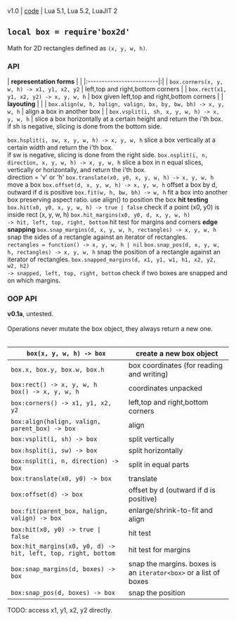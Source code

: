 v1.0 | [code](http://code.google.com/p/lua-files/source/browse/box2d.lua) | Lua 5.1, Lua 5.2, LuaJIT 2

## `local box = require'box2d'` ##

Math for 2D rectangles defined as `(x, y, w, h)`.

### API ###

| **representation forms** | |
|:-------------------------|:|
| `box.corners(x, y, w, h) -> x1, y1, x2, y2` | left,top and right,bottom corners |
| `box.rect(x1, y1, x2, y2) -> x, y, w, h` | box given left,top and right,bottom corners |
| **layouting** |  |
| `box.align(w, h, halign, valign, bx, by, bw, bh) -> x, y, w, h` | align a box in another box |
| `box.vsplit(i, sh, x, y, w, h) -> x, y, w, h` | slice a box horizontally at a certain height and return the i'th box. <br> if sh is negative, slicing is done from the bottom side. <br>
<tr><td> <code>box.hsplit(i, sw, x, y, w, h) -&gt; x, y, w, h</code> </td><td> slice a box vertically at a certain width and return the i'th box. <br> if sw is negative, slicing is done from the right side. </td></tr>
<tr><td> <code>box.nsplit(i, n, direction, x, y, w, h) -&gt; x, y, w, h</code> </td><td> slice a box in n equal slices, vertically or horizontally, and return the i'th box. <br> direction = 'v' or 'h' </td></tr>
<tr><td> <code>box.translate(x0, y0, x, y, w, h) -&gt; x, y, w, h</code> </td><td> move a box </td></tr>
<tr><td> <code>box.offset(d, x, y, w, h) -&gt; x, y, w, h</code> </td><td> offset a box by d, outward if d is positive </td></tr>
<tr><td> <code>box.fit(w, h, bw, bh) -&gt; w, h</code> </td><td> fit a box into another box preserving aspect ratio. use align() to position the box </td></tr>
<tr><td> <b>hit testing</b> </td><td>  </td></tr>
<tr><td> <code>box.hit(x0, y0, x, y, w, h) -&gt; true | false</code> </td><td> check if a point (x0, y0) is inside rect (x, y, w, h) </td></tr>
<tr><td> <code>box.hit_margins(x0, y0, d, x, y, w, h)</code> <br> <code>-&gt; hit, left, top, right, bottom</code> </td><td> hit test for margins and corners </td></tr>
<tr><td> <b>edge snapping</b> </td><td>  </td></tr>
<tr><td> <code>box.snap_margins(d, x, y, w, h, rectangles) -&gt; x, y, w, h</code> </td><td> snap the sides of a rectangle against an iterator of rectangles. <br> <code>rectangles = function() -&gt; x, y, w, h | nil</code> </td></tr>
<tr><td> <code>box.snap_pos(d, x, y, w, h, rectangles) -&gt; x, y, w, h</code> </td><td> snap the position of a rectangle against an iterator of rectangles. </td></tr>
<tr><td> <code>box.snapped_margins(d, x1, y1, w1, h1, x2, y2, w2, h2)</code> <br> <code>-&gt; snapped, left, top, right, bottom</code> </td><td> check if two boxes are snapped and on which margins. </td></tr></tbody></table>

<h3>OOP API</h3>

<b>v0.1a</b>, untested.<br>
<br>
Operations never mutate the box object, they always return a new one.<br>
<br>
<table><thead><th> <code>box(x, y, w, h) -&gt; box</code> </th><th> create a new box object </th></thead><tbody>
<tr><td> <code>box.x, box.y, box.w, box.h</code> </td><td> box coordinates (for reading and writing) </td></tr>
<tr><td> <code>box:rect() -&gt; x, y, w, h</code> <br> <code>box() -&gt; x, y, w, h</code> </td><td> coordinates unpacked </td></tr>
<tr><td> <code>box:corners() -&gt; x1, y1, x2, y2</code> </td><td> left,top and right,bottom corners </td></tr>
<tr><td> <code>box:align(halign, valign, parent_box) -&gt; box</code> </td><td> align </td></tr>
<tr><td> <code>box:vsplit(i, sh) -&gt; box</code> </td><td> split vertically </td></tr>
<tr><td> <code>box:hsplit(i, sw) -&gt; box</code> </td><td> split horizontally </td></tr>
<tr><td> <code>box:nsplit(i, n, direction) -&gt; box</code> </td><td> split in equal parts </td></tr>
<tr><td> <code>box:translate(x0, y0) -&gt; box</code> </td><td> translate </td></tr>
<tr><td> <code>box:offset(d) -&gt; box</code> </td><td> offset by d (outward if d is positive) </td></tr>
<tr><td> <code>box:fit(parent_box, halign, valign) -&gt; box</code> </td><td> enlarge/shrink-to-fit and align </td></tr>
<tr><td> <code>box:hit(x0, y0) -&gt; true | false</code> </td><td> hit test </td></tr>
<tr><td> <code>box:hit_margins(x0, y0, d) -&gt; hit, left, top, right, bottom</code> </td><td> hit test for margins </td></tr>
<tr><td> <code>box:snap_margins(d, boxes) -&gt; box</code> </td><td> snap the margins. boxes is an <code>iterator&lt;box&gt;</code> or a list of boxes </td></tr>
<tr><td> <code>box:snap_pos(d, boxes) -&gt; box</code> </td><td> snap the position </td></tr></tbody></table>

TODO: access x1, y1, x2, y2 directly.